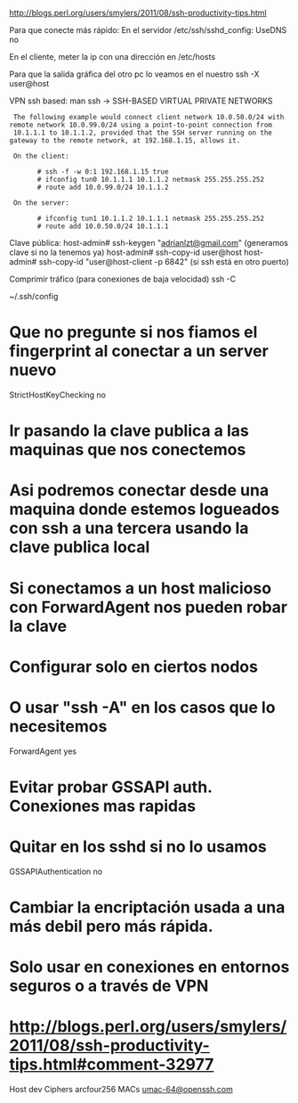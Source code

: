 http://blogs.perl.org/users/smylers/2011/08/ssh-productivity-tips.html

Para que conecte más rápido:
En el servidor /etc/ssh/sshd_config:
	UseDNS no

En el cliente, meter la ip con una dirección en /etc/hosts


Para que la salida gráfica del otro pc lo veamos en el nuestro
ssh -X user@host



VPN ssh based:
man ssh -> SSH-BASED VIRTUAL PRIVATE NETWORKS

     The following example would connect client network 10.0.50.0/24 with remote network 10.0.99.0/24 using a point-to-point connection from
     10.1.1.1 to 10.1.1.2, provided that the SSH server running on the gateway to the remote network, at 192.168.1.15, allows it.

     On the client:

           # ssh -f -w 0:1 192.168.1.15 true
           # ifconfig tun0 10.1.1.1 10.1.1.2 netmask 255.255.255.252
           # route add 10.0.99.0/24 10.1.1.2

     On the server:

           # ifconfig tun1 10.1.1.2 10.1.1.1 netmask 255.255.255.252
           # route add 10.0.50.0/24 10.1.1.1






Clave pública:
host-admin# ssh-keygen "adrianlzt@gmail.com"  (generamos clave si no la tenemos ya)
host-admin# ssh-copy-id user@host
host-admin# ssh-copy-id "user@host-client -p 6842"  (si ssh está en otro puerto)


Comprimir tráfico (para conexiones de baja velocidad)
ssh -C


~/.ssh/config
# Que no pregunte si nos fiamos el fingerprint al conectar a un server nuevo
StrictHostKeyChecking no


# Ir pasando la clave publica a las maquinas que nos conectemos
# Asi podremos conectar desde una maquina donde estemos logueados con ssh a una tercera usando la clave publica local
# Si conectamos a un host malicioso con ForwardAgent nos pueden robar la clave
# Configurar solo en ciertos nodos
# O usar "ssh -A" en los casos que lo necesitemos
ForwardAgent yes


# Evitar probar GSSAPI auth. Conexiones mas rapidas
# Quitar en los sshd si no lo usamos
GSSAPIAuthentication no


# Cambiar la encriptación usada a una más debil pero más rápida.
# Solo usar en conexiones en entornos seguros o a través de VPN
# http://blogs.perl.org/users/smylers/2011/08/ssh-productivity-tips.html#comment-32977
Host dev
  Ciphers arcfour256
  MACs umac-64@openssh.com
